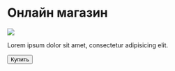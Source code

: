 <!DOCTYPE html>
<html lang="ru">
<head>
    <meta charset="UTF-8">
    <meta name="viewport"
          content="width=device-width, user-scalable=no, initial-scale=1.0, maximum-scale=1.0, minimum-scale=1.0">
    <meta http-equiv="X-UA-Compatible" content="ie=edge">
    <title>Shop</title>
</head>
<body>
    <div id="main">
        <h1>Онлайн магазин</h1>
        <img src="https://www.google.com/url?sa=i&url=https%3A%2F%2Ffreepnglogo.com%2Fchatgpt-logo-png&psig=AOvVaw3fbh3JXlkdRazD4NFqAjyr&ust=1716041750862000&source=images&cd=vfe&opi=89978449&ved=0CBIQjRxqFwoTCOCinOvvlIYDFQAAAAAdAAAAABAE">
        <p>Lorem ipsum dolor sit amet, consectetur adipisicing elit.</p>
        <button id="buy">Купить</button>
    </div>
</body>
</html>
